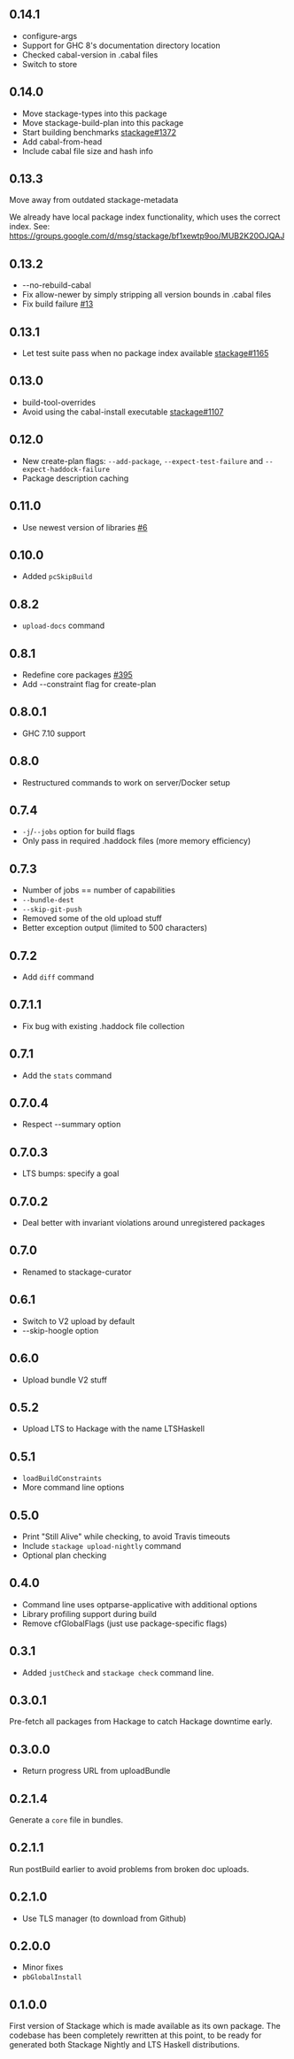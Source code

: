 ## 0.14.1

* configure-args
* Support for GHC 8's documentation directory location
* Checked cabal-version in .cabal files
* Switch to store

## 0.14.0

* Move stackage-types into this package
* Move stackage-build-plan into this package
* Start building benchmarks [stackage#1372](https://github.com/fpco/stackage/issues/1372)
* Add cabal-from-head
* Include cabal file size and hash info

## 0.13.3

Move away from outdated stackage-metadata

We already have local package index functionality, which uses the
correct index. See:
https://groups.google.com/d/msg/stackage/bf1xewtp9oo/MUB2K20OJQAJ

## 0.13.2

* --no-rebuild-cabal
* Fix allow-newer by simply stripping all version bounds in .cabal files
* Fix build failure [#13](https://github.com/fpco/stackage-curator/issues/13)

## 0.13.1

* Let test suite pass when no package index available [stackage#1165](https://github.com/fpco/stackage/issues/1165)

## 0.13.0

* build-tool-overrides
* Avoid using the cabal-install executable [stackage#1107](https://github.com/fpco/stackage/issues/1107)

## 0.12.0

* New create-plan flags: `--add-package`, `--expect-test-failure` and `--expect-haddock-failure`
* Package description caching

## 0.11.0

* Use newest version of libraries [#6](https://github.com/fpco/stackage-curator/issues/6)

## 0.10.0

* Added `pcSkipBuild`

## 0.8.2

* `upload-docs` command

## 0.8.1

* Redefine core packages [#395](https://github.com/fpco/stackage/issues/395)
* Add --constraint flag for create-plan

## 0.8.0.1

* GHC 7.10 support

## 0.8.0

* Restructured commands to work on server/Docker setup

## 0.7.4

* `-j`/`--jobs` option for build flags
* Only pass in required .haddock files (more memory efficiency)

## 0.7.3

* Number of jobs == number of capabilities
* `--bundle-dest`
* `--skip-git-push`
* Removed some of the old upload stuff
* Better exception output (limited to 500 characters)

## 0.7.2

* Add `diff` command

## 0.7.1.1

* Fix bug with existing .haddock file collection

## 0.7.1

* Add the `stats` command

## 0.7.0.4

* Respect --summary option

## 0.7.0.3

* LTS bumps: specify a goal

## 0.7.0.2

* Deal better with invariant violations around unregistered packages

## 0.7.0

* Renamed to stackage-curator

## 0.6.1

* Switch to V2 upload by default
* --skip-hoogle option

## 0.6.0

* Upload bundle V2 stuff

## 0.5.2

* Upload LTS to Hackage with the name LTSHaskell

## 0.5.1

* `loadBuildConstraints`
* More command line options

## 0.5.0

* Print "Still Alive" while checking, to avoid Travis timeouts
* Include `stackage upload-nightly` command
* Optional plan checking

## 0.4.0

* Command line uses optparse-applicative with additional options
* Library profiling support during build
* Remove cfGlobalFlags (just use package-specific flags)

## 0.3.1

* Added `justCheck` and `stackage check` command line.

## 0.3.0.1

Pre-fetch all packages from Hackage to catch Hackage downtime early.

## 0.3.0.0

* Return progress URL from uploadBundle

## 0.2.1.4

Generate a `core` file in bundles.

## 0.2.1.1

Run postBuild earlier to avoid problems from broken doc uploads.

## 0.2.1.0

* Use TLS manager (to download from Github)

## 0.2.0.0

* Minor fixes
* `pbGlobalInstall`

## 0.1.0.0

First version of Stackage which is made available as its own package. The
codebase has been completely rewritten at this point, to be ready for generated
both Stackage Nightly and LTS Haskell distributions.
